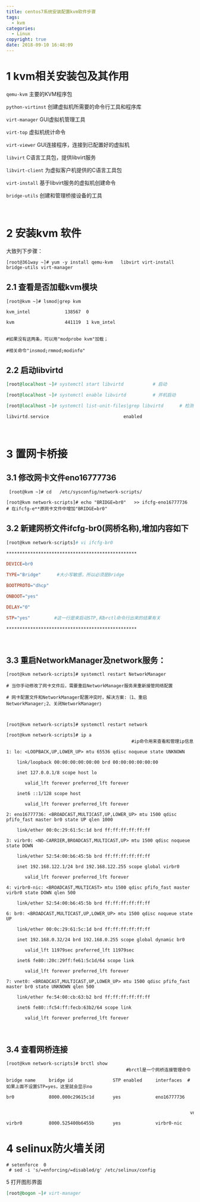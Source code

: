 ```yaml
---
title: centos7系统安装配置kvm软件步骤
tags:
  - kvm
categories:
  - Linux
copyright: true
date: 2018-09-10 16:48:09
---
```


# 1 kvm相关安装包及其作用
<!--more-->
`qemu-kvm` 主要的KVM程序包

`python-virtinst` 创建虚拟机所需要的命令行工具和程序库

`virt-manager` GUI虚拟机管理工具

`virt-top` 虚拟机统计命令

`virt-viewer` GUI连接程序，连接到已配置好的虚拟机

`libvirt` C语言工具包，提供libvirt服务

`libvirt-client` 为虚拟客户机提供的C语言工具包

`virt-install` 基于libvirt服务的虚拟机创建命令

`bridge-utils` 创建和管理桥接设备的工具

 

# 2 安装kvm 软件

大致列下步骤：

``` avrasm
[root@361way ~]# yum -y install qemu-kvm   libvirt virt-install bridge-utils virt-manager 
```

## 2.1 查看是否加载kvm模块

``` lsl
[root@kvm ~]# lsmod|grep kvm

kvm_intel             138567  0

kvm                   441119  1 kvm_intel


#如果没有这两条，可以用"modprobe kvm"加载；

#相关命令"insmod;rmmod;modinfo"
```

## 2.2 启动libvirtd

``` elixir
[root@localhost ~]# systemctl start libvirtd           # 启动

[root@localhost ~]# systemctl enable libvirtd          # 开机启动

[root@localhost ~]# systemctl list-unit-files|grep libvirtd      # 检测是否开机启动

libvirtd.service                            enabled
```

 

# 3 置网卡桥接

## 3.1 修改网卡文件eno16777736

``` autoit
 [root@kvm ~]# cd   /etc/sysconfig/network-scripts/

[root@kvm network-scripts]# echo "BRIDGE=br0"   >> ifcfg-eno16777736  
# 在ifcfg-e**原网卡文件中增加"BRIDGE=br0"
```

## 3.2 新建网桥文件ifcfg-br0(网桥名称),增加内容如下

``` makefile
[root@kvm network-scripts]# vi ifcfg-br0

*************************************************

DEVICE=br0                                 

TYPE="Bridge"      #大小写敏感，所以必须是Bridge

BOOTPROTO="dhcp" 

ONBOOT="yes"

DELAY="0"

STP="yes"         #这一行是来启动STP,和brctl命令行出来的结果有关

*************************************************
```

 

## 3.3 重启NetworkManager及network服务：

``` pf
[root@kvm network-scripts]# systemctl restart NetworkManager

# 当你手动修改了网卡文件后，需要重启NetworkManager服务来重新接管网络配置

# 网卡配置文件和NetworkManager配置冲突时，解决方案:｛1、重启NetworkManager;2、关闭NetworkManager｝

 

[root@kvm network-scripts]# systemctl restart network

[root@kvm network-scripts]# ip a                                                   #ip命令用来查看和管理ip信息

1: lo: <LOOPBACK,UP,LOWER_UP> mtu 65536 qdisc noqueue state UNKNOWN

    link/loopback 00:00:00:00:00:00 brd 00:00:00:00:00:00

    inet 127.0.0.1/8 scope host lo

       valid_lft forever preferred_lft forever

    inet6 ::1/128 scope host

       valid_lft forever preferred_lft forever

2: eno16777736: <BROADCAST,MULTICAST,UP,LOWER_UP> mtu 1500 qdisc pfifo_fast master br0 state UP qlen 1000

    link/ether 00:0c:29:61:5c:1d brd ff:ff:ff:ff:ff:ff

3: virbr0: <NO-CARRIER,BROADCAST,MULTICAST,UP> mtu 1500 qdisc noqueue state DOWN

    link/ether 52:54:00:b6:45:5b brd ff:ff:ff:ff:ff:ff

    inet 192.168.122.1/24 brd 192.168.122.255 scope global virbr0

       valid_lft forever preferred_lft forever

4: virbr0-nic: <BROADCAST,MULTICAST> mtu 1500 qdisc pfifo_fast master virbr0 state DOWN qlen 500

    link/ether 52:54:00:b6:45:5b brd ff:ff:ff:ff:ff:ff

6: br0: <BROADCAST,MULTICAST,UP,LOWER_UP> mtu 1500 qdisc noqueue state UP

    link/ether 00:0c:29:61:5c:1d brd ff:ff:ff:ff:ff:ff

    inet 192.168.0.32/24 brd 192.168.0.255 scope global dynamic br0

       valid_lft 11979sec preferred_lft 11979sec

    inet6 fe80::20c:29ff:fe61:5c1d/64 scope link

       valid_lft forever preferred_lft forever

7: vnet0: <BROADCAST,MULTICAST,UP,LOWER_UP> mtu 1500 qdisc pfifo_fast master br0 state UNKNOWN qlen 500

    link/ether fe:54:00:cb:63:b2 brd ff:ff:ff:ff:ff:ff

    inet6 fe80::fc54:ff:fecb:63b2/64 scope link

       valid_lft forever preferred_lft forever
```

 

## 3.4 查看网桥连接

``` mipsasm
[root@kvm network-scripts]# brctl show                                               #brctl是一个网桥连接管理命令

bridge name     bridge id               STP enabled     interfaces  #如果上面不设置STP=yes，这里就会显示no

br0             8000.000c29615c1d       yes             eno16777736

                                                                                 vnet0

virbr0          8000.525400b6455b       yes             virbr0-nic
```

# 4 selinux防火墙关闭

``` shell
# setenforce  0
 # sed -i 's/=enforcing/=disabled/g' /etc/selinux/config
```

5 打开图形界面

``` elixir
[root@bogon ~]# virt-manager
```


